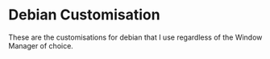 # Debian Customisation
These are the customisations for debian that I use regardless of the Window Manager of choice.
